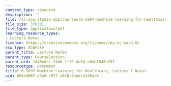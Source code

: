 ```yaml
---
content_type: resource
description: ''
file: /ol-ocw-studio-app/courses/6-s897-machine-learning-for-healthcare-spring-2019/655ed887d3a9c977a81864aec4139ac8_MIT6_S897S19_lec1note.pdf
file_size: 376301
file_type: application/pdf
learning_resource_types:
- Lecture Notes
license: https://creativecommons.org/licenses/by-nc-sa/4.0/
ocw_type: OCWFile
parent_title: Lecture Notes
parent_type: CourseSection
parent_uid: 1d48edcc-24db-1ff9-4c54-c8ab1045e257
resourcetype: Document
title: 6.S897 Machine Learning for Healthcare, Lecture 1 Notes
uid: 655ed887-d3a9-c977-a818-64aec4139ac8
---
```

